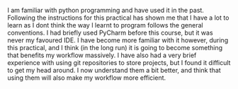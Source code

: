 I am familiar with python programming and have used it in the past.
Following the instructions for this practical has shown me that I have a lot
to learn as I dont think the way I learnt to program follows the general conventions.
I had briefly used PyCharm before this course, but it was never my favoured IDE.
I have become more familiar with it however, during this practical, and I think 
(in the long run) it is going to become something that benefits my workflow massively.
I have also had a very brief experience with using git repositories to store projects, 
but I found it difficult to get my head around. I now understand them a bit better, and
think that using them will also make my workflow more efficient. 
